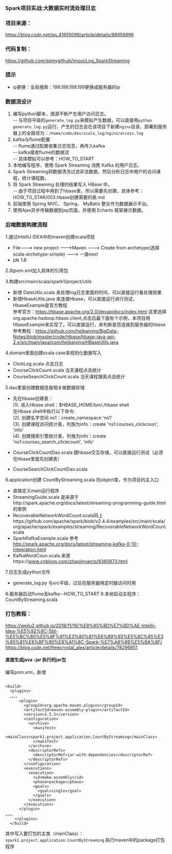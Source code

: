 ### Spark项目实战:大数据实时流处理日志

### 项目来源：
https://blog.csdn.net/qq_41955099/article/details/88959996

### 代码复制：
https://github.com/spmygithub/ImoocLog_SparkStreaming

### 提示
* ip更换：全局搜索：199.199.199.199更换成服务器的ip


### 数据流设计
1. 编写python脚本，源源不断产生用户访问日志。   
-- 与项目平级的`generate_log.py`来模拟产生数据，可以直接用`python generate_log.py`运行，产生的日志会在该项目下新建`nginx`目录，部署到服务器上的全路径为：`/home/code/dev/scala_log/nginx/access.log`
2. kafka与flume配置  
-- flume通过配置收集日志信息，再传入kafka  
-- kafka接收flume的数据流  
-- 具体模拟可以参考：HOW_TO_START  
4. 本地编写程序，使用 Spark Streaming 消费 Kafka 的用户日志。
5. Spark Streaming将数据清洗过滤非法数据，然后分析日志中用户的访问课程，统计课程数。
6. 将 Spark Streaming 处理的结果写入 HBase 中。  
-- 由于项目过程中用到了hbase表，所以需要先创建，具体参考：HOW_TO_STAR/003.hbase创建需要的表.md  
7. 前端使用 Spring MVC、 Spring、 MyBatis 整合作为数据展示平台。
8. 使用Ajax异步传输数据到jsp页面，并使用 Echarts 框架展示数据。


### 后端数据构建流程
1.通过IntelliJ IDEA中的maven创建scala项目  
* File---> new project --->Maven ---> Create from archetype(选择 scala-archetype-simple) ---> 一直next
* jdk 1.8

2.向pom.xml加入具体的引用包

3.构建src/main/scala/spark1/project/utils  
* 新增 DateUtils.scala 来处理log日志里面的时间，可以直接运行看处理效果
* 新增HbaseUtils.java 来连接Hbase，可以直接运行进行测试，HbaseExample是官方教程  
    参考官方：https://hbase.apache.org/2.0/devapidocs/index.html 这里选择org.apache.hadoop.hbase.client,点击后最下面有个示例，本项目用HbaseExample来实现了。可以直接运行，来判断是否连接到服务器的hbase  
    参考教程：https://github.com/heibaiying/BigData-Notes/blob/master/code/Hbase/hbase-java-api-2.x/src/main/java/com/heibaiying/HBaseUtils.java  

4.domain里面创建scala case来规则化数据写入
* ClickLog.scala  点击日志
* CourseClickCount.scala 当天课程点击统计
* CourseSearchClickCount.scala 当天课程搜索点击统计


5.dao里面创建数据连接相关做数据存储
* 先在hbase创建表：  
(1). 进入Hbase shell：$HBASE_HOME/bin/./hbase shell  
在Hbase shell中执行以下命令:  
(2). 创建名字空间 ns1：create_namespace 'ns1'  
(3). 创建课程访问统计表，列族为info：create 'ns1:courses_clickcoun', 'info'  
(4). 创建搜索引擎统计表，列族为info：create 'ns1:courses_search_clickcount', 'info'  

* CourseClickCountDao.scala  跟hbase交互存储，可以直接运行测试（必须在hbase里面先创建表）
* CourseSearchClickCountDao.scala  



6.application创建 CountByStreaming.scala 的object类，作为项目的主入口
* 直接定义main运行程序  
* StreamingGuide.scala 是来源于http://spark.apache.org/docs/latest/streaming-programming-guide.html的案例
* RecoverableNetworkWordCount.scala同上https://github.com/apache/spark/blob/v2.4.4/examples/src/main/scala/org/apache/spark/examples/streaming/RecoverableNetworkWordCount.scala
* SparkKafkaExample.scala 参考  http://spark.apache.org/docs/latest/streaming-kafka-0-10-integration.html
* KafkaWordCoun.scala  来源https://www.cnblogs.com/zhaojinyan/p/9360873.html

7.日志生成python文件
* generate_log.py  与src平级，过后在服务器用定时器访问时用  

8.服务器启动flume及kafka--HOW_TO_START
9.本地启动主程序：CountByStreaming.scala



### 打包教程：
https://weilu2.github.io/2018/11/16/%E9%85%8D%E7%BD%AE-Intellij-Idea-%E5%92%8C-Sbt-%E5%BC%80%E5%8F%91%E3%80%81%E6%89%93%E5%8C%85%E3%80%81%E8%BF%90%E8%A1%8C-Spark-%E7%A8%8B%E5%BA%8F/
https://blog.csdn.net/freecrystal_alex/article/details/78296851
#### 直接生成java -jar 执行的jar包
编写pom.xml，新增
```sbtshell
    
<build>
  <plugins>
  。。。。
      <plugin>
        <groupId>org.apache.maven.plugins</groupId>
        <artifactId>maven-assembly-plugin</artifactId>
        <version>2.5.5</version>
        <configuration>
          <archive>
            <manifest>
              <mainClass>spark1.project.application.CountByStreaming</mainClass>
            </manifest>
          </archive>
          <descriptorRefs>
            <descriptorRef>jar-with-dependencies</descriptorRef>
          </descriptorRefs>
        </configuration>
        <executions>
          <execution>
            <id>make-assembly</id>
            <phase>package</phase>
            <goals>
              <goal>single</goal>
            </goals>
          </execution>
        </executions>
      </plugin>
。。。。
    </plugins>
  </build>

```
其中写入要打包的主类（mainClass）：`spark1.project.application.CountByStreaming`
执行maven中的package打包程序
